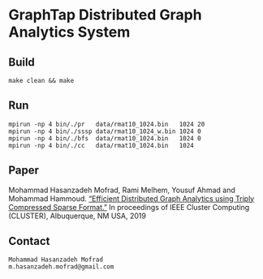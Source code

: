 # GraphTap Distributed Graph Analytics System

## Build
    make clean && make

## Run
    mpirun -np 4 bin/./pr   data/rmat10_1024.bin   1024 20
    mpirun -np 4 bin/./sssp data/rmat10_1024_w.bin 1024 0
    mpirun -np 4 bin/./bfs  data/rmat10_1024.bin   1024 0
    mpirun -np 4 bin/./cc   data/rmat10_1024.bin   1024

## Paper
Mohammad Hasanzadeh Mofrad, Rami Melhem, Yousuf Ahmad and Mohammad Hammoud. [“Efficient Distributed Graph Analytics using Triply Compressed Sparse Format.”](http://people.cs.pitt.edu/~hasanzadeh/files/papers/PID6084671.pdf) In proceedings of IEEE Cluster Computing (CLUSTER), Albuquerque, NM USA, 2019

## Contact
    Mohammad Hasanzadeh Mofrad
    m.hasanzadeh.mofrad@gmail.com
